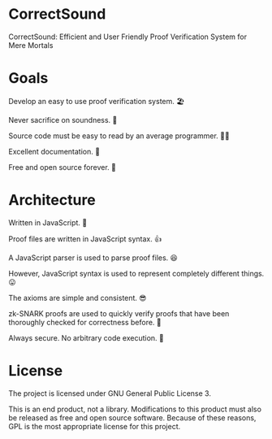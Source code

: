 # CorrectSound
CorrectSound: Efficient and User Friendly Proof Verification System for Mere Mortals

# Goals
Develop an easy to use proof verification system. 🏖️

Never sacrifice on soundness. 🐞

Source code must be easy to read by an average programmer. 🙆‍♀️

Excellent documentation. 📝

Free and open source forever. 🎉

# Architecture
Written in JavaScript. 📃

Proof files are written in JavaScript syntax. 👍

A JavaScript parser is used to parse proof files. 😆

However, JavaScript syntax is used to represent completely different things. 😛

The axioms are simple and consistent. 😎

zk-SNARK proofs are used to quickly verify proofs that have been thoroughly checked for correctness before. 🏃

Always secure. No arbitrary code execution. 🔐

# License
The project is licensed under GNU General Public License 3.

This is an end product, not a library. Modifications to this product must also be released as free and open source software. Because of these reasons, GPL is the most appropriate license for this project.
